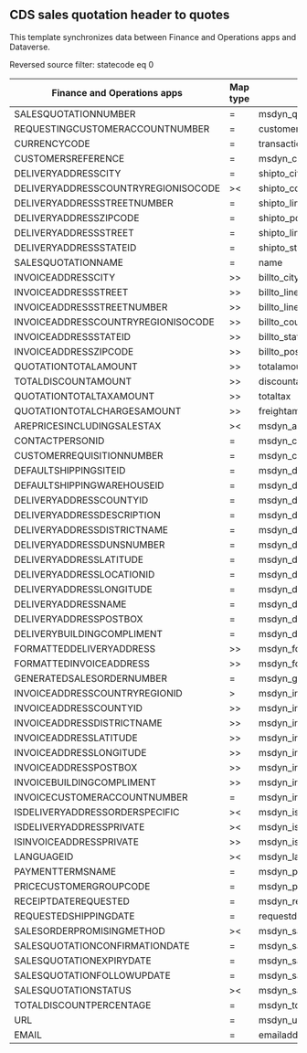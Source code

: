 ## CDS sales quotation header to quotes

This template synchronizes data between Finance and Operations apps and Dataverse.

Reversed source filter: statecode eq 0

Finance and Operations apps | Map type | Customer engagement apps | Default value
---|---|---|---
SALESQUOTATIONNUMBER | = | msdyn_quotenumber | 
REQUESTINGCUSTOMERACCOUNTNUMBER | = | customerid.Account(accountnumber).Contact(msdyn_contactpersonid) | 
CURRENCYCODE | = | transactioncurrencyid.isocurrencycode | 
CUSTOMERSREFERENCE | = | msdyn_customersreference | 
DELIVERYADDRESSCITY | = | shipto_city | 
DELIVERYADDRESSCOUNTRYREGIONISOCODE | >< | shipto_country | 
DELIVERYADDRESSSTREETNUMBER | = | shipto_line2 | 
DELIVERYADDRESSZIPCODE | = | shipto_postalcode | 
DELIVERYADDRESSSTREET | = | shipto_line1 | 
DELIVERYADDRESSSTATEID | = | shipto_stateorprovince | 
SALESQUOTATIONNAME | = | name | 
INVOICEADDRESSCITY | >> | billto_city | 
INVOICEADDRESSSTREET | >> | billto_line1 | 
INVOICEADDRESSSTREETNUMBER | >> | billto_line2 | 
INVOICEADDRESSCOUNTRYREGIONISOCODE | >> | billto_country | 
INVOICEADDRESSSTATEID | >> | billto_stateorprovince | 
INVOICEADDRESSZIPCODE | >> | billto_postalcode | 
QUOTATIONTOTALAMOUNT | >> | totalamount | 
TOTALDISCOUNTAMOUNT | >> | discountamount | 
QUOTATIONTOTALTAXAMOUNT | >> | totaltax | 
QUOTATIONTOTALCHARGESAMOUNT | >> | freightamount | 
AREPRICESINCLUDINGSALESTAX | >< | msdyn_arepricesincludingsalestax | 
CONTACTPERSONID | = | msdyn_contactperson.msdyn_contactpersonid | 
CUSTOMERREQUISITIONNUMBER | = | msdyn_customerrequisitionnumber | 
DEFAULTSHIPPINGSITEID | = | msdyn_defaultshippingsite.msdyn_siteid | 
DEFAULTSHIPPINGWAREHOUSEID | = | msdyn_defaultshippingwarehouse.msdyn_warehouseidentifier | 
DELIVERYADDRESSCOUNTYID | = | msdyn_deliveryaddresscountyid | 
DELIVERYADDRESSDESCRIPTION | = | msdyn_deliveryaddressdescription | 
DELIVERYADDRESSDISTRICTNAME | = | msdyn_deliveryaddressdistrictname | 
DELIVERYADDRESSDUNSNUMBER | = | msdyn_deliveryaddressdunsnumber | 
DELIVERYADDRESSLATITUDE | = | msdyn_deliveryaddresslatitude | 
DELIVERYADDRESSLOCATIONID | = | msdyn_deliveryaddresslocationid | 
DELIVERYADDRESSLONGITUDE | = | msdyn_deliveryaddresslongitude | 
DELIVERYADDRESSNAME | = | msdyn_deliveryaddressname | 
DELIVERYADDRESSPOSTBOX | = | msdyn_deliveryaddresspostbox | 
DELIVERYBUILDINGCOMPLIMENT | = | msdyn_deliverybuildingcompliment | 
FORMATTEDDELIVERYADDRESS | >> | msdyn_formatteddeliveryaddress | 
FORMATTEDINVOICEADDRESS | >> | msdyn_formattedinvoiceaddress | 
GENERATEDSALESORDERNUMBER | = | msdyn_generatedsalesordernumber.msdyn_salesordernumber | 
INVOICEADDRESSCOUNTRYREGIONID | > | msdyn_invoiceaddresscountryregionid | 
INVOICEADDRESSCOUNTYID | >> | msdyn_invoiceaddresscountyid | 
INVOICEADDRESSDISTRICTNAME | >> | msdyn_invoiceaddressdistrictname | 
INVOICEADDRESSLATITUDE | >> | msdyn_invoiceaddresslatitude | 
INVOICEADDRESSLONGITUDE | >> | msdyn_invoiceaddresslongitude | 
INVOICEADDRESSPOSTBOX | >> | msdyn_invoiceaddresspostbox | 
INVOICEBUILDINGCOMPLIMENT | >> | msdyn_invoicebuildingcompliment | 
INVOICECUSTOMERACCOUNTNUMBER | = | msdyn_invoicecustomer.accountnumber | 
ISDELIVERYADDRESSORDERSPECIFIC | >< | msdyn_isdeliveryaddressorderspecific | 
ISDELIVERYADDRESSPRIVATE | >< | msdyn_isdeliveryaddressprivate | 
ISINVOICEADDRESSPRIVATE | >> | msdyn_isinvoiceaddressprivate | 
LANGUAGEID | >< | msdyn_language | 
PAYMENTTERMSNAME | = | msdyn_paymentterms.msdyn_name | 
PRICECUSTOMERGROUPCODE | = | msdyn_pricecustomergroup.msdyn_groupcode | 
RECEIPTDATEREQUESTED | = | msdyn_requestedreceiptdate | 
REQUESTEDSHIPPINGDATE | = | requestdeliveryby | 
SALESORDERPROMISINGMETHOD | >< | msdyn_salesorderpromisingmethod | 
SALESQUOTATIONCONFIRMATIONDATE | = | msdyn_salesquotationconfirmationdate | 
SALESQUOTATIONEXPIRYDATE | = | msdyn_salesquotationexpirydate | 
SALESQUOTATIONFOLLOWUPDATE | = | msdyn_salesquotationfollowupdate | 
SALESQUOTATIONSTATUS | >< | msdyn_salesquotationstatus | 
TOTALDISCOUNTPERCENTAGE | = | msdyn_totaldiscountpercentage | 
URL | = | msdyn_url | 
EMAIL | = | emailaddress | 
